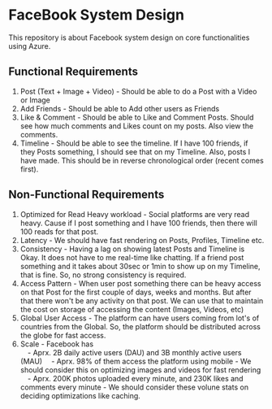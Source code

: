 # FaceBook System Design

This repository is about Facebook system design on core functionalities using Azure.

## Functional Requirements
1. Post (Text + Image + Video) - Should be able to do a Post with a Video or Image
2. Add Friends - Should be able to Add other users as Friends
3. Like & Comment - Should be able to Like and Comment Posts. Should see how much comments and Likes count on my posts. Also view the comments.
4. Timeline - Should be able to see the timeline. If I have 100 friends, if they Posts something, I should see that on my Timeline. Also, posts I have made. This should be in reverse chronological order (recent comes first).


## Non-Functional Requirements
1. Optimized for Read Heavy workload - Social platforms are very read heavy. Cause if I post something and I have 100 friends, then there will 100 reads for that post.
2. Latency - We should have fast rendering on Posts, Profiles, Timeline etc.
3. Consistency - Having a lag on showing latest Posts and Timeline is Okay. It does not have to me real-time like chatting. If a friend post something and it takes about 30sec or 1min to show up on my Timeline, that is fine. So, no strong consistency is required.
4. Access Pattern - When user post something there can be heavy access on that Post for the first couple of days, weeks and months. But after that there won't be any activity on that post. We can use that to maintain the cost on storage of accessing the content (Images, Videos, etc)
5. Global User Access - The platform can have users coming from lot's of countries from the Global. So, the platform should be distributed across the globe for fast access.
6. Scale - Facebook has<br>
&emsp;- Aprx. 2B daily active users (DAU) and 3B monthly active users (MAU)
&emsp;- Aprx. 98% of them access the platform using mobile - We should consider this on optimizing images and videos for fast rendering
&emsp;- Aprx. 200K photos uploaded every minute, and 230K likes and comments every minute - We should consider these volune stats on deciding optimizations like caching.
